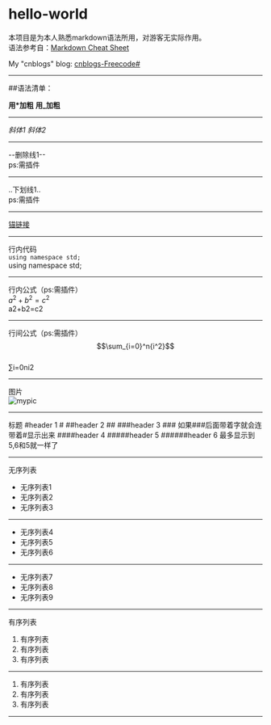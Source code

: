 hello-world
===========

本项目是为本人熟悉markdown语法所用，对游客无实际作用。  
语法参考自：[Markdown Cheat Sheet](http://www.afewords.com/blog/50d5b1813725170f8c69d2dd)

My "cnblogs" blog:
[cnblogs-Freecode#](http://www.cnblogs.com/yym2013/)
***

##语法清单：

**用*加粗**   __用_加粗__
***

*斜体1*       _斜体2_  
***

--删除线1--  
ps:需插件
***

..下划线1..  
ps:需插件
***

[锚链接](#hello-world)
***

行内代码  
`using namespace std;`  
using namespace std;
***

行内公式（ps:需插件）  
$a^2+b^2=c^2$  
a2+b2=c2
***

行间公式（ps:需插件）  
$$\sum_{i=0}^n{i^2}$$  
∑i=0ni2
***

图片  
![mypic](http://img1.gamersky.com/image2014/10/20141006wdy_1/05.jpg "福利")
***

标题
#header 1 #
##header 2 ##
###header 3 ### 如果###后面带着字就会连带着#显示出来
####header 4
#####header 5
######header 6 最多显示到5,6和5就一样了
***

无序列表  

+ 无序列表1  
+ 无序列表2  
+ 无序列表3  

***

+ 无序列表4  
+ 无序列表5  
+ 无序列表6  

***

* 无序列表7  
* 无序列表8  
* 无序列表9  

***

有序列表  

1. 有序列表  
1. 有序列表  
1. 有序列表

***

1. 有序列表
2. 有序列表
3. 有序列表

***

